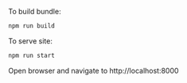 To build bundle:

```bash
npm run build
```

To serve site:

```bash
npm run start
```

Open browser and navigate to http://localhost:8000
